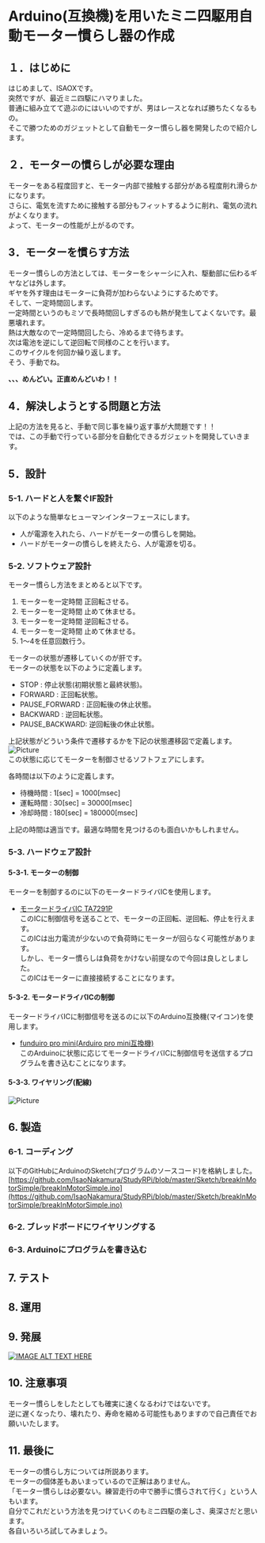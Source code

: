# Arduino(互換機)を用いたミニ四駆用自動モーター慣らし器の作成

## １．はじめに
はじめまして、ISAOXです。  
突然ですが、最近ミニ四駆にハマりました。  
普通に組み立てて遊ぶのにはいいのですが、男はレースとなれば勝ちたくなるもの。  
そこで勝つためのガジェットとして自動モーター慣らし器を開発したので紹介します。  

## ２．モーターの慣らしが必要な理由
モーターをある程度回すと、モーター内部で接触する部分がある程度削れ滑らかになります。  
さらに、電気を流すために接触する部分もフィットするように削れ、電気の流れがよくなります。  
よって、モーターの性能が上がるのです。  

## 3．モーターを慣らす方法
モーター慣らしの方法としては、モーターをシャーシに入れ、駆動部に伝わるギヤなどは外します。  
ギヤを外す理由はモーターに負荷が加わらないようにするためです。  
そして、一定時間回します。  
一定時間というのもミソで長時間回しすぎるのも熱が発生してよくないです。最悪壊れます。  
熱は大敵なので一定時間回したら、冷めるまで待ちます。  
次は電池を逆にして逆回転で同様のことを行います。  
このサイクルを何回か繰り返します。  
そう、手動でね。  

**、、、めんどい。正直めんどいわ！！**

## 4．解決しようとする問題と方法
上記の方法を見ると、手動で同じ事を繰り返す事が大問題です！！  
では、この手動で行っている部分を自動化できるガジェットを開発していきます。  

## 5．設計  
### 5-1. ハードと人を繋ぐIF設計
以下のような簡単なヒューマンインターフェースにします。
* 人が電源を入れたら、ハードがモーターの慣らしを開始。
* ハードがモーターの慣らしを終えたら、人が電源を切る。

### 5-2. ソフトウェア設計
モーター慣らし方法をまとめると以下です。
 1. モーターを一定時間 正回転させる。  
 2. モーターを一定時間 止めて休ませる。  
 3. モーターを一定時間 逆回転させる。  
 4. モーターを一定時間 止めて休ませる。  
 5. 1～4を任意回数行う。  

モーターの状態が遷移していくのが肝です。  
モーターの状態を以下のように定義します。  
* STOP	        : 停止状態(初期状態と最終状態)。
* FORWARD	    : 正回転状態。
* PAUSE_FORWARD	: 正回転後の休止状態。
* BACKWARD	    : 逆回転状態。
* PAUSE_BACKWARD: 逆回転後の休止状態。

上記状態がどういう条件で遷移するかを下記の状態遷移図で定義します。  
![Picture](https://github.com/IsaoNakamura/StudyRPi/blob/wrkDocBreakInMotor/Doc/StudyMenu/BreakInMotorUsingArduino/AutoBreakInMotor_UML-StateMachine.png?raw=true)  
この状態に応じてモーターを制御させるソフトフェアにします。  

各時間は以下のように定義します。  
* 待機時間  :   1[sec] =   1000[msec]
* 運転時間  :  30[sec] =  30000[msec]
* 冷却時間  : 180[sec] = 180000[msec]  

上記の時間は適当です。最適な時間を見つけるのも面白いかもしれません。  

### 5-3. ハードウェア設計
#### 5-3-1. モーターの制御
モーターを制御するのに以下のモータードライバICを使用します。  
* [モータードライバIC TA7291P](http://akizukidenshi.com/download/ta7291p.pdf)  
このICに制御信号を送ることで、モーターの正回転、逆回転、停止を行えます。  
このICは出力電流が少ないので負荷時にモーターが回らなく可能性があります。  
しかし、モーター慣らしは負荷をかけない前提なので今回は良しとしました。  
このICはモーターに直接接続することになります。  

#### 5-3-2. モータードライバICの制御
モータードライバICに制御信号を送るのに以下のArduino互換機(マイコン)を使用します。  
* [funduiro pro mini(Arduiro pro mini互換機)](http://ja.aliexpress.com/item/Free-Shipping-new-version-5pcs-lot-Pro-Mini-328-Mini-ATMEGA328-5V-16MHz-for-Arduino/1656644616.html?adminSeq=220352482&shopNumber=1022067)  
このArduinoに状態に応じてモータードライバICに制御信号を送信するプログラムを書き込むことになります。  

#### 5-3-3. ワイヤリング(配線)
![Picture](https://github.com/IsaoNakamura/StudyRPi/blob/wrkDocBreakInMotor/Doc/Wiring/Arduino_AutoBreakInMotor/BreakInMotor_bread.png?raw=true)  

## 6. 製造
### 6-1. コーディング
以下のGitHubにArduinoのSketch(プログラムのソースコード)を格納しました。  
[https://github.com/IsaoNakamura/StudyRPi/blob/master/Sketch/breakInMotorSimple/breakInMotorSimple.ino](https://github.com/IsaoNakamura/StudyRPi/blob/master/Sketch/breakInMotorSimple/breakInMotorSimple.ino)  

### 6-2. ブレッドボードにワイヤリングする

### 6-3. Arduinoにプログラムを書き込む

## 7. テスト

## 8. 運用

## 9. 発展
[![IMAGE ALT TEXT HERE](http://img.youtube.com/vi/YOUTUBE_VIDEO_ID_HERE/0.jpg)](http://www.youtube.com/watch?v=YOUTUBE_VIDEO_ID_HERE)

## 10. 注意事項
モーター慣らしをしたとしても確実に速くなるわけではないです。  
逆に遅くなったり、壊れたり、寿命を縮める可能性もありますので自己責任でお願いいたします。

## 11. 最後に
モーターの慣らし方については所説あります。  
モーターの個体差もあいまっているので正解はありません。  
「モーター慣らしは必要ない。練習走行の中で勝手に慣らされて行く」という人もいます。  
自分でこれだという方法を見つけていくのもミニ四駆の楽しさ、奥深さだと思います。  
各自いろいろ試してみましょう。  
